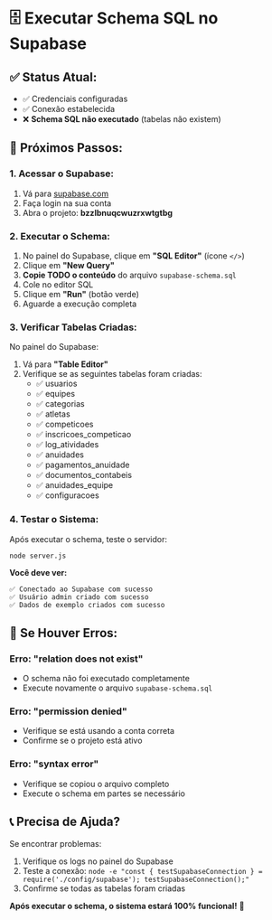 # 🗄️ Executar Schema SQL no Supabase

## ✅ **Status Atual:**
- ✅ Credenciais configuradas
- ✅ Conexão estabelecida
- ❌ **Schema SQL não executado** (tabelas não existem)

## 🚀 **Próximos Passos:**

### 1. **Acessar o Supabase:**
1. Vá para [supabase.com](https://supabase.com)
2. Faça login na sua conta
3. Abra o projeto: **bzzlbnuqcwuzrxwtgtbg**

### 2. **Executar o Schema:**
1. No painel do Supabase, clique em **"SQL Editor"** (ícone `</>`)
2. Clique em **"New Query"**
3. **Copie TODO o conteúdo** do arquivo `supabase-schema.sql`
4. Cole no editor SQL
5. Clique em **"Run"** (botão verde)
6. Aguarde a execução completa

### 3. **Verificar Tabelas Criadas:**
No painel do Supabase:
1. Vá para **"Table Editor"**
2. Verifique se as seguintes tabelas foram criadas:
   - ✅ usuarios
   - ✅ equipes
   - ✅ categorias
   - ✅ atletas
   - ✅ competicoes
   - ✅ inscricoes_competicao
   - ✅ log_atividades
   - ✅ anuidades
   - ✅ pagamentos_anuidade
   - ✅ documentos_contabeis
   - ✅ anuidades_equipe
   - ✅ configuracoes

### 4. **Testar o Sistema:**
Após executar o schema, teste o servidor:
```bash
node server.js
```

**Você deve ver:**
```
✅ Conectado ao Supabase com sucesso
✅ Usuário admin criado com sucesso
✅ Dados de exemplo criados com sucesso
```

## 🔧 **Se Houver Erros:**

### Erro: "relation does not exist"
- O schema não foi executado completamente
- Execute novamente o arquivo `supabase-schema.sql`

### Erro: "permission denied"
- Verifique se está usando a conta correta
- Confirme se o projeto está ativo

### Erro: "syntax error"
- Verifique se copiou o arquivo completo
- Execute o schema em partes se necessário

## 📞 **Precisa de Ajuda?**
Se encontrar problemas:
1. Verifique os logs no painel do Supabase
2. Teste a conexão: `node -e "const { testSupabaseConnection } = require('./config/supabase'); testSupabaseConnection();"`
3. Confirme se todas as tabelas foram criadas

**Após executar o schema, o sistema estará 100% funcional!** 🎉

